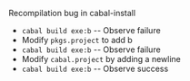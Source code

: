 Recompilation bug in cabal-install

* `cabal build exe:b` -- Observe failure
* Modify `pkgs.project` to add b
* `cabal build exe:b` -- Observe failure
* Modify `cabal.project` by adding a newline
* `cabal build exe:b` -- Observe success


